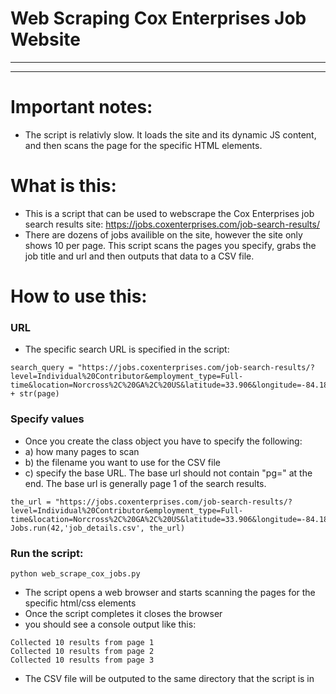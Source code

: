 # Web Scraping Cox Enterprises Job Website
***
***
# Important notes:
* The script is relativly slow. It loads the site and its dynamic JS content, and then scans the page for the specific HTML elements.


# What is this:
* This is a script that can be used to webscrape the Cox Enterprises job search results site: https://jobs.coxenterprises.com/job-search-results/
* There are dozens of jobs availible on the site, however the site only shows 10 per page. This script scans the pages you specify, grabs the job title and url and then outputs that data to a CSV file.
# How to use this:
### URL
* The specific search URL is specified in the script: 
```
search_query = "https://jobs.coxenterprises.com/job-search-results/?level=Individual%20Contributor&employment_type=Full-time&location=Norcross%2C%20GA%2C%20US&latitude=33.906&longitude=-84.184&radius=25&pg=" + str(page)
```
### Specify values
* Once you create the class object you have to specify the following:
* a) how many pages to scan
* b) the filename you want to use for the CSV file
* c) specify the base URL. The base url should not contain "pg=" at the end. The base url is generally page 1 of the search results.
```
the_url = "https://jobs.coxenterprises.com/job-search-results/?level=Individual%20Contributor&employment_type=Full-time&location=Norcross%2C%20GA%2C%20US&latitude=33.906&longitude=-84.184&radius=25"
Jobs.run(42,'job_details.csv', the_url)
```
### Run the script:
```
python web_scrape_cox_jobs.py
```
* The script opens a web browser and starts scanning the pages for the specific html/css elements
* Once the script completes it closes the browser 
* you should see a console output like this:
```
Collected 10 results from page 1
Collected 10 results from page 2
Collected 10 results from page 3
```
* The CSV file will be outputed to the same directory that the script is in
